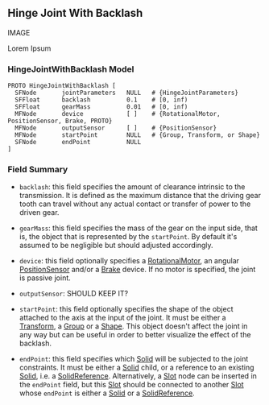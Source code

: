 ## Hinge Joint With Backlash

IMAGE

Lorem Ipsum

### HingeJointWithBacklash Model

```
PROTO HingeJointWithBacklash [
  SFNode       jointParameters   NULL   # {HingeJointParameters}
  SFFloat      backlash          0.1    # [0, inf)
  SFFloat      gearMass          0.01   # [0, inf)
  MFNode       device            [ ]    # {RotationalMotor, PositionSensor, Brake, PROTO}
  MFNode       outputSensor      [ ]    # {PositionSensor}
  MFNode       startPoint        NULL   # {Group, Transform, or Shape}
  SFNode       endPoint          NULL
]
```

### Field Summary

- `backlash`: this field specifies the amount of clearance intrinsic to the transmission. It is defined as the maximum distance that the driving
gear tooth can travel without any actual contact or transfer of power to the driven gear.

- `gearMass`: this field specifies the mass of the gear on the input side, that is, the object that is represented by the `startPoint`. By
default it's assumed to be negligible but should adjusted accordingly.

- `device`: this field optionally specifies a [RotationalMotor](rotationalmotor.md), an angular [PositionSensor](positionsensor.md) and/or a [Brake](brake.md) device. If no motor is specified, the joint is passive joint.

- `outputSensor`: SHOULD KEEP IT?

- `startPoint`: this field optionally specifies the shape of the object attached to the axis at the input of the joint. It must be either a
[Transform](transform.md), a [Group](group.md) or a [Shape](shape.md). This object doesn't affect the joint in any way but can be useful in
order to better visualize the effect of the backlash.

- `endPoint`: this field specifies which [Solid](solid.md) will be subjected to the joint constraints.
It must be either a [Solid](solid.md) child, or a reference to an existing [Solid](solid.md), i.e. a [SolidReference](solidreference.md).
Alternatively, a [Slot](slot.md) node can be inserted in the `endPoint` field, but this [Slot](slot.md) should be connected to another [Slot](slot.md) whose `endPoint` is either a [Solid](solid.md) or a [SolidReference](solidreference.md).
